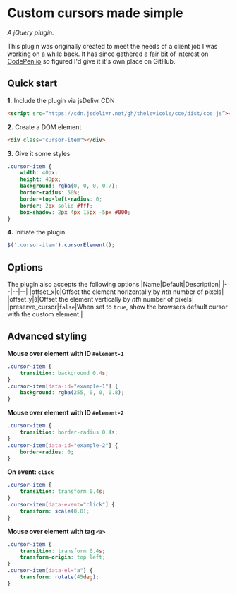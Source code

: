 
# Custom cursors made simple
*A jQuery plugin.*

This plugin was originally created to meet the needs of a client job I was working on a while back. It has since gathered a fair bit of interest on [CodePen.io](https://codepen.io/thelevicole/pen/RMGJaJ) so figured I'd give it it's own place on GitHub.

## Quick start

**1.** Include the plugin via jsDelivr CDN
```html
<script src=“https://cdn.jsdelivr.net/gh/thelevicole/cce/dist/cce.js”></script>
```

**2.** Create a DOM element
```html
<div class="cursor-item"></div>
```

**3.** Give it some styles
```css
.cursor-item {
    width: 40px;
    height: 40px;
    background: rgba(0, 0, 0, 0.7);
    border-radius: 50%;
    border-top-left-radius: 0;
    border: 2px solid #fff;
    box-shadow: 2px 4px 15px -5px #000;
}
```

**4.** Initiate the plugin
```javascript
$('.cursor-item').cursorElement();
```

## Options
The plugin also accepts the following options
|Name|Default|Description|
|--|--|--|
|offset_x|`0`|Offset the element horizontally by *nth* number of pixels|
|offset_y|`0`|Offset the element vertically by *nth* number of pixels|
|preserve_cursor|`false`|When set to `true`, show the browsers default cursor with the custom element.|

## Advanced styling

**Mouse over element with ID `#element-1`**
```css
.cursor-item {
    transition: background 0.4s;
}
.cursor-item[data-id="example-1"] {
    background: rgba(255, 0, 0, 0.8);
}
```

**Mouse over element with ID `#element-2`**
```css
.cursor-item {
    transition: border-radius 0.4s;
}
.cursor-item[data-id="example-2"] {
    border-radius: 0;
}
```

**On event: `click`**
```css
.cursor-item {
    transition: transform 0.4s;
}
.cursor-item[data-event="click"] {
    transform: scale(0.8);
}
```

**Mouse over element with tag `<a>`**
```css
.cursor-item {
    transition: transform 0.4s;
    transform-origin: top left;
}
.cursor-item[data-el="a"] {
    transform: rotate(45deg);
}
```